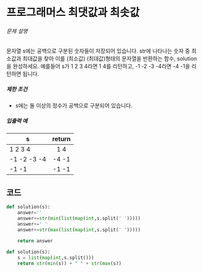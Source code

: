 # 프로그래머스 최댓값과 최솟값

###### 문제 설명

문자열 s에는 공백으로 구분된 숫자들이 저장되어 있습니다. str에 나타나는 숫자 중 최소값과 최대값을 찾아 이를 (최소값) (최대값)형태의 문자열을 반환하는 함수, solution을 완성하세요.
예를들어 s가 1 2 3 4라면 1 4를 리턴하고, -1 -2 -3 -4라면 -4 -1을 리턴하면 됩니다.

##### 제한 조건

- s에는 둘 이상의 정수가 공백으로 구분되어 있습니다.

##### 입출력 예

| s           | return |
| ----------- | :----: |
| 1 2 3 4     |  1 4   |
| -1 -2 -3 -4 | -4 -1  |
| -1 -1       | -1 -1  |



## 코드

```python
def solution(s):
    answer=''
    answer+=str(min(list(map(int,s.split(' ')))))
    answer+=' '
    answer+=str(max(list(map(int,s.split(' ')))))
    
    return answer
```

```python
def solution(s):
    s = list(map(int,s.split()))
    return str(min(s)) + " " + str(max(s))
```


